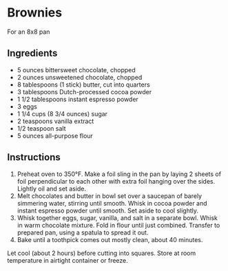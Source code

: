 # Brownies

For an 8x8 pan

## Ingredients

- 5 ounces bittersweet chocolate, chopped
- 2 ounces unsweetened chocolate, chopped
- 8 tablespoons (1 stick) butter, cut into quarters
- 3 tablespoons Dutch-processed cocoa powder
- 1 1/2 tablespoons instant espresso powder
- 3 eggs
- 1 1/4 cups (8 3/4 ounces) sugar
- 2 teaspoons vanilla extract
- 1/2 teaspoon salt
- 5 ounces all-purpose flour

## Instructions

1. Preheat oven to 350°F. Make a foil sling in the pan by laying 2 sheets of foil perpendicular to each other with extra foil hanging over the sides. Lightly oil and set aside.
2. Melt chocolates and butter in bowl set over a saucepan of barely simmering water, stirring until smooth. Whisk in cocoa powder and instant espresso powder until smooth. Set aside to cool slightly.
3. Whisk together eggs, sugar, vanilla, and salt in a separate bowl. Whisk in warm chocolate mixture. Fold in flour until just combined. Transfer to prepared pan, using a spatula to spread it out.
4. Bake until a toothpick comes out mostly clean, about 40 minutes.

Let cool (about 2 hours) before cutting into squares. Store at room temperature in airtight container or freeze.
